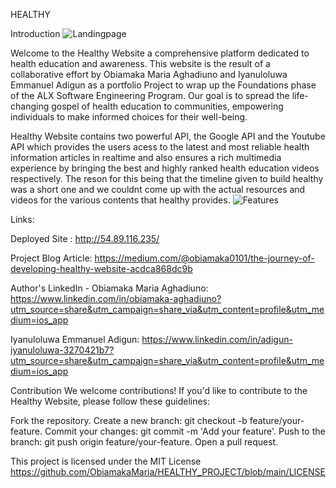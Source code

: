 
HEALTHY

Introduction
![Landingpage](https://github.com/ObiamakaMaria/HEALTHY_PROJECT/assets/125522368/aa334ac6-c759-4572-87e6-724fb64bab7b)


Welcome to the Healthy Website a comprehensive platform dedicated to health education and awareness. 
This website is the result of a collaborative effort by Obiamaka Maria Aghadiuno and Iyanuloluwa Emmanuel Adigun as a portfolio Project to wrap up the Foundations phase of the  ALX Software Engineering Program.
 Our goal is to spread the life-changing gospel of health education to communities, empowering individuals to make informed choices for their well-being.

Healthy Website contains two powerful API, the Google API and the Youtube API which provides the users acess to the latest and most reliable health information articles in realtime and also ensures a rich multimedia experience by bringing the best and highly ranked health education videos respectively.
The reson for this being that the timeline given to build healthy was a short one and we couldnt come up with the actual resources and videos for the various contents that
 healthy provides.
 ![Features](https://github.com/ObiamakaMaria/HEALTHY_PROJECT/assets/125522368/cf50067c-9dd2-4a8d-a8ee-bc60e17e19a9)



Links:

Deployed Site : http://54.89.116.235/

Project Blog Article: https://medium.com/@obiamaka0101/the-journey-of-developing-healthy-website-acdca868dc9b

Author's LinkedIn - 
Obiamaka Maria Aghadiuno: https://www.linkedin.com/in/obiamaka-aghadiuno?utm_source=share&utm_campaign=share_via&utm_content=profile&utm_medium=ios_app

Iyanuloluwa Emmanuel Adigun: https://www.linkedin.com/in/adigun-iyanuloluwa-3270421b7?utm_source=share&utm_campaign=share_via&utm_content=profile&utm_medium=ios_app




Contribution
We welcome contributions! If you'd like to contribute to the Healthy Website, please follow these guidelines:

Fork the repository.
Create a new branch: git checkout -b feature/your-feature.
Commit your changes: git commit -m 'Add your feature'.
Push to the branch: git push origin feature/your-feature.
Open a pull request.

This project is licensed under the MIT License https://github.com/ObiamakaMaria/HEALTHY_PROJECT/blob/main/LICENSE
